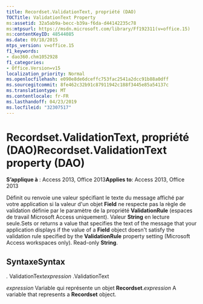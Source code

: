 ```yaml
---
title: Recordset.ValidationText, propriété (DAO)
TOCTitle: ValidationText Property
ms:assetid: 32a5ab9a-becc-b39a-f6da-d44142235c78
ms:mtpsurl: https://msdn.microsoft.com/library/Ff192311(v=office.15)
ms:contentKeyID: 48544085
ms.date: 09/18/2015
mtps_version: v=office.15
f1_keywords:
- dao360.chm1052928
f1_categories:
- Office.Version=v15
localization_priority: Normal
ms.openlocfilehash: e090e8de6dceffc753fac2541a2dcc91b88a0dff
ms.sourcegitcommit: 8fe462c32b91c87911942c188f3445e85a54137c
ms.translationtype: MT
ms.contentlocale: fr-FR
ms.lasthandoff: 04/23/2019
ms.locfileid: "32307517"
---
```

# <a name="recordsetvalidationtext-property-dao"></a><span data-ttu-id="f696f-102">Recordset.ValidationText, propriété (DAO)</span><span class="sxs-lookup"><span data-stu-id="f696f-102">Recordset.ValidationText property (DAO)</span></span>


<span data-ttu-id="f696f-103">**S’applique à** : Access 2013, Office 2013</span><span class="sxs-lookup"><span data-stu-id="f696f-103">**Applies to**: Access 2013, Office 2013</span></span>

<span data-ttu-id="f696f-p101">Définit ou renvoie une valeur spécifiant le texte du message affiché par votre application si la valeur d'un objet **Field** ne respecte pas la règle de validation définie par le paramètre de la propriété **ValidationRule** (espaces de travail Microsoft Access uniquement). Valeur **String** en lecture seule.</span><span class="sxs-lookup"><span data-stu-id="f696f-p101">Sets or returns a value that specifies the text of the message that your application displays if the value of a **Field** object doesn't satisfy the validation rule specified by the **ValidationRule** property setting (Microsoft Access workspaces only). Read-only **String**.</span></span>

## <a name="syntax"></a><span data-ttu-id="f696f-106">Syntaxe</span><span class="sxs-lookup"><span data-stu-id="f696f-106">Syntax</span></span>

<span data-ttu-id="f696f-107">*.* ValidationText</span><span class="sxs-lookup"><span data-stu-id="f696f-107">*expression* .ValidationText</span></span>

<span data-ttu-id="f696f-108">*expression* Variable qui représente un objet **Recordset**.</span><span class="sxs-lookup"><span data-stu-id="f696f-108">*expression* A variable that represents a **Recordset** object.</span></span>

